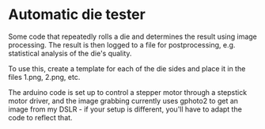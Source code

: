 Automatic die tester
====================

Some code that repeatedly rolls a die and determines the result
using image processing. The result is then logged to a file for
postprocessing, e.g. statistical analysis of the die's quality.

To use this, create a template for each of the die sides and place
it in the files 1.png, 2.png, etc.

The arduino code is set up to control a stepper motor through
a stepstick motor driver, and the image grabbing currently uses
gphoto2 to get an image from my DSLR - if your setup is different,
you'll have to adapt the code to reflect that.
